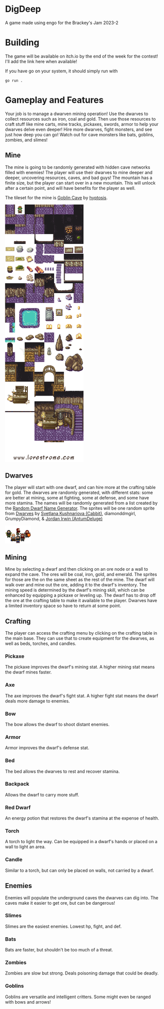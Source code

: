 # DigDeep
A game made using engo for the Brackey's Jam 2023-2

# Building
The game will be available on itch.io by the end of the week for the contest! I'll add the link here when
available!

If you have go on your system, it should simply run with

```
go run .
```

# Gameplay and Features

Your job is to manage a dwarven mining operation! Use the dwarves to collect resources such as iron,
coal and gold. Then use those resources to craft stuff like mine carts, mine tracks, pickaxes, swords,
armor to help your dwarves delve even deeper! Hire more dwarves, fight monsters, and see just how
deep you can go! Watch out for cave monsters like bats, goblins, zombies, and slimes!

## Mine

The mine is going to be randomly generated with hidden cave networks filled with enemies! The player
will use their dwarves to mine deeper and deeper, uncovering resources, caves, and bad guys! The mountain
has a finite size, but the player can start over in a new mountain. This will unlock after a certain point,
and will have benefits for the player as well.

The tileset for the mine is [Goblin Cave](https://opengameart.org/content/goblin-caves) by
[hyptosis](https://opengameart.org/users/hyptosis).

![Goblin Cave Tileset](/assets/goblin_cave.png)

## Dwarves

The player will start with one dwarf, and can hire more at the crafting table for gold. The dwarves are
randomly generated, with different stats: some are better at mining, some at fighting, some at defense,
and some have more stamina.
The names will be randomly generated from a list created by the 
[Random Dwarf Name Generator](https://thestoryshack.com/tools/dwarf-name-generator/).
The sprites will be one random sprite from 
[Dwarves](https://opengameart.org/content/dwarves-0) by 
[Svetlana Kushnariova (Cabbit)](lana-chan@yandex.ru), diamonddmgirl, GrumpyDiamond, & 
[Jordan Irwin (AntumDeluge)](https://opengameart.org/users/antumdeluge)

![Dwarves](/assets/dwarf_preview.png)

## Mining

Mine by selecting a dwarf and then clicking on an ore node or a wall to expand the cave. The ores will 
be coal, iron, gold, and emerald. The sprites for those are the on the same sheet as the rest of the mine.
The dwarf will walk over and mine out the ore, adding it to the dwarf's inventory. The mining speed is
determined by the dwarf's mining skill, which can be enhanced by equipping a pickaxe or leveling up.
The dwarf has to drop off the ore at the crafting table to make it available to the player. Dwarves have
a limited inventory space so have to return at some point.

## Crafting

The player can access the crafting menu by clicking on the crafting table in the main base. They can use that
to create equipment for the dwarves, as well as beds, torches, and candles.

### Pickaxe

The pickaxe improves the dwarf's mining stat. A higher mining stat means the dwarf mines faster.

### Axe

The axe improves the dwarf's fight stat. A higher fight stat means the dwarf deals more damage to enemies.

### Bow

The bow allows the dwarf to shoot distant enemies.

### Armor

Armor improves the dwarf's defense stat.

### Bed

The bed allows the dwarves to rest and recover stamina.

### Backpack

Allows the dwarf to carry more stuff.

### Red Dwarf

An energy potion that restores the dwarf's stamina at the expense of health.

### Torch

A torch to light the way. Can be equipped in a dwarf's hands or placed on a wall to light an area.

### Candle

Similar to a torch, but can only be placed on walls, not carried by a dwarf.

## Enemies

Enemies will populate the underground caves the dwarves can dig into. The caves make it easier to get ore, but
can be dangerous!

### Slimes

Slimes are the easiest enemies. Lowest hp, fight, and def.

### Bats

Bats are faster, but shouldn't be too much of a threat.

### Zombies

Zombies are slow but strong. Deals poisoning damage that could be deadly.

### Goblins

Goblins are versatile and intelligent critters. Some might even be ranged with bows and arrows!


